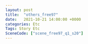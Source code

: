 ```yaml
---
layout: post
title:  "others_free97"
date:   2021-10-21 14:00:00 +0000
categories: Etc
Tags: Story Etc
SceneCode: ["scene_free97_q1_s20"]
---
```

